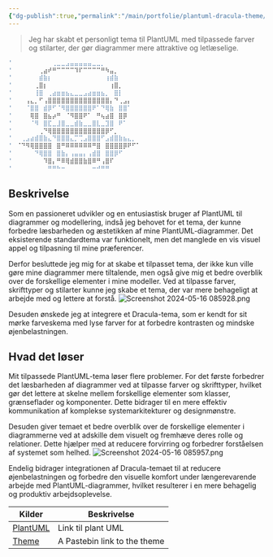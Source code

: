```yaml
---
{"dg-publish":true,"permalink":"/main/portfolie/plantuml-dracula-theme/","title":"Plantuml Dracula Theme","tags":["Portfolie"],"created":"2024-08-09T09:32:14.705+02:00"}
---
```



> Jeg har skabt et personligt tema til PlantUML med tilpassede farver og
> stilarter, der gør diagrammer mere attraktive og letlæselige.

```bash
'⠀⠀⠀⠀⠀⠀⠀⠀⠀⢀⣀⣀⣠⣤⣤⣤⣤⣤⣀⣀⡀⠀⠀⠀⠀⠀⠀⠀⠀⠀
'⠀⠀⠀⠀⠀⠀⢀⣴⠞⠛⠉⠉⠉⠉⠹⠏⠉⠉⠉⠉⠛⠳⣤⡀⠀⠀⠀⠀⠀⠀
'⠀⠀⠀⠀⠀⠀⣾⣷⡆⠀⠀⠀⠀⠀⠀⠀⠀⠀⠀⠀⠀⢰⣾⣷⠀⠀⠀⠀⠀⠀
'⠀⠀⠀⠀⠀⢀⣿⡆⠀⠀⠀⠀⠀⠀⠀⠀⠀⠀⠀⠀⠀⠀⢰⣿⡀⠀⠀⠀⠀⠀
'⠀⠀⠀⠀⠀⢸⣿⠀⢀⣴⣶⣶⣦⣄⣀⣀⣠⣴⣶⣶⣦⡀⠀⣿⡇⠀⠀⠀⠀⠀
'⠀⠀⠀⢠⣄⡀⠋⢠⣿⣿⣿⣿⣿⣿⣿⣿⣿⣿⣿⣿⣿⣿⡄⠙⢀⣠⡄⠀⠀⠀
'⠀⠀⠀⠈⣿⣿⠀⣾⡿⠋⠈⠻⣿⣿⣿⣿⣿⣿⠟⠁⠙⢿⣷⠀⣿⣿⠁⠀⠀⠀
'⠀⠀⠀⠀⢿⣿⠀⣿⣦⡴⠛⠀⠈⠻⣿⣿⠟⠁⠀⠛⢦⣴⣿⠀⣿⡿⠀⠀⠀⠀
'⠀⠀⠀⠀⠈⠻⠀⣿⣏⣀⣸⣿⣀⣀⣾⣷⣀⣀⣿⣇⣀⣹⣿⠀⠟⠁⠀⠀⠀⠀
'⠀⠀⠀⠀⠀⠀⢀⠙⢿⣿⣿⣿⣿⣿⣿⣿⣿⣿⣿⣿⣿⡿⠋⡀⠀⠀⠀⠀⠀⠀
'⠀⠀⢀⣠⣴⣾⣿⣷⣄⠙⣿⣿⣿⣄⡉⢉⣠⣿⣿⣿⠋⣠⣾⣿⣷⣦⣄⡀⠀⠀
'⠀⠈⠙⠻⢿⣿⣿⣿⣿⠀⣿⠛⠿⠿⠿⠿⠿⠿⠛⣿⠀⣿⣿⣿⣿⡿⠟⠋⠁⠀
'⠀⠀⠀⠀⠀⠙⢿⣿⣿⠀⣿⣷⡄⢠⣤⣤⡄⢠⣾⣿⠀⣿⣿⡿⠋⠀⠀⠀⠀⠀
'⠀⠀⠀⠀⠀⠀⠀⠹⣿⡄⠛⠿⢿⣾⣿⣿⣷⣿⠿⠛⢠⣿⠏⠀⠀⠀⠀⠀⠀⠀
'⠀⠀⠀⠀⠀⠀⠀⠀⠛⠛⠓⠒⠀⠀⠀⠀⠀⠀⠒⠚⠛⠛⠀⠀⠀
```

## Beskrivelse

Som en passioneret udvikler og en entusiastisk bruger af PlantUML til
diagrammer og modellering, indså jeg behovet for et tema, der kunne
forbedre læsbarheden og æstetikken af mine PlantUML-diagrammer. Det
eksisterende standardtema var funktionelt, men det manglede en vis
visuel appel og tilpasning til mine præferencer.

Derfor besluttede jeg mig for at skabe et tilpasset tema, der ikke kun
ville gøre mine diagrammer mere tiltalende, men også give mig et bedre
overblik over de forskellige elementer i mine modeller. Ved at tilpasse
farver, skrifttyper og stilarter kunne jeg skabe et tema, der var mere
behageligt at arbejde med og lettere at forstå.
![Screenshot 2024-05-16 085928.png](/img/user/Main/Images/Screenshot%202024-05-16%20085928.png)

Desuden ønskede jeg at integrere et Dracula-tema, som er kendt for sit mørke
farveskema med lyse farver for at forbedre kontrasten og mindske
øjenbelastningen.

## Hvad det løser

Mit tilpassede PlantUML-tema løser flere problemer. For det første forbedrer
det læsbarheden af diagrammer ved at tilpasse farver og skrifttyper, hvilket
gør det lettere at skelne mellem forskellige elementer som klasser, grænseflader
og komponenter. Dette bidrager til en mere effektiv kommunikation af komplekse
systemarkitekturer og designmønstre.

Desuden giver temaet et bedre overblik over de forskellige elementer i
diagrammerne ved at adskille dem visuelt og fremhæve deres rolle og relationer.
Dette hjælper med at reducere forvirring og forbedrer forståelsen af systemet
som helhed.
![Screenshot 2024-05-16 085957.png](/img/user/Main/Images/Screenshot%202024-05-16%20085957.png)

Endelig bidrager integrationen af Dracula-temaet til at reducere
øjenbelastningen og forbedre den visuelle komfort under længerevarende arbejde
med PlantUML-diagrammer, hvilket resulterer i en mere behagelig og produktiv
arbejdsoplevelse.

| Kilder                                 | Beskrivelse                  |
| -------------------------------------- | ---------------------------- |
| [PlantUML](https://plantuml.com/)      | Link til plant UML           |
| [Theme](https://pastebin.com/e3Uv0SFC) | A Pastebin link to the theme |
